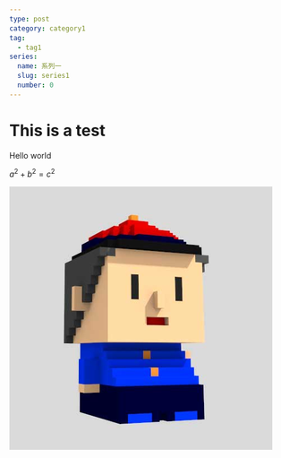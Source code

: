 ```yaml
---
type: post
category: category1
tag:
  - tag1
series:
  name: 系列一
  slug: series1
  number: 0
---
```


# This is a test

Hello world

$a^2+b^2=c^2$

![test image](../profile.jpg)
